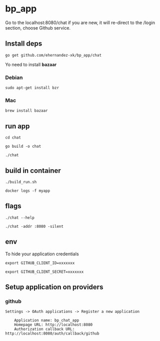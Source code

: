 # bp_app

Go to the localhost:8080/chat if you are new, it will re-direct to the /login section, choose Github service.

## Install deps

`go get github.com/ehernandez-xk/bp_app/chat`

Yo need to install **bazaar**

### Debian

`sudo apt-get install bzr`

### Mac

`brew install bazaar`

## run app

`cd chat`

`go build -o chat`

`./chat`

## build in container

`./build_run.sh`

`docker logs -f myapp`

## flags

`./chat --help`

`./chat -addr :8080 -silent`

## env

To hide your application credentials

`export GITHUB_CLIENT_ID=xxxxxxx`

`export GITHUB_CLIENT_SECRET=xxxxxxx`

## Setup application on providers

### github

`Settings -> OAuth applications -> Register a new application`

```
    Application name: bp_chat_app
    Homepage URL: http://localhost:8080
    Authorization callback URL: http://localhost:8080/auth/callback/github
```
